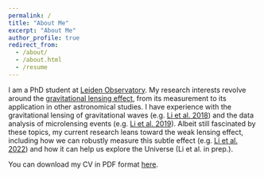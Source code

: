 ```yaml
---
permalink: /
title: "About Me"
excerpt: "About Me"
author_profile: true
redirect_from: 
  - /about/
  - /about.html
  - /resume
---
```


I am a PhD student at [Leiden Observatory](https://www.universiteitleiden.nl/en/science/astronomy). My research interests revolve around the [gravitational lensing effect](https://en.wikipedia.org/wiki/Gravitational_lens), from its measurement to its application in other astronomical studies. I have experience with the gravitational lensing of gravitational waves (e.g. [Li et al. 2018](https://ui.adsabs.harvard.edu/abs/2018MNRAS.476.2220L/abstract)) and the data analysis of microlensing events (e.g. [Li et al. 2019](https://ui.adsabs.harvard.edu/abs/2019MNRAS.488.3308L/abstract)). Albeit still fascinated by these topics, my current research leans toward the weak lensing effect, including how we can robustly measure this subtle effect (e.g. [Li et al. 2022](https://arxiv.org/abs/2210.07163)) and how it can help us explore the Universe (Li et al. in prep.).

You can download my CV in PDF format [here](https://lshuns.github.io/files/Simple_CV.pdf).